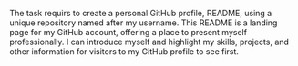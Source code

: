 The task requirs to create a personal GitHub profile, README, using a unique repository named after my username. This README is a landing page for my GitHub account, offering a place to present myself professionally. I can introduce myself and highlight my skills, projects, and other information for visitors to my GitHub profile to see first.
